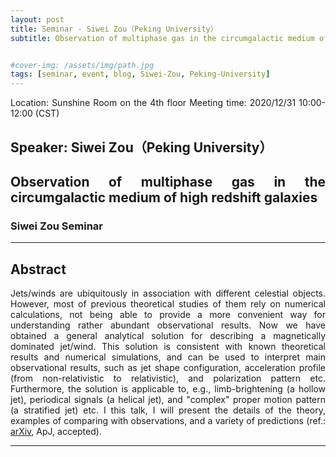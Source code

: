 ```yaml
---
layout: post
title: Seminar - Siwei Zou（Peking University）
subtitle: Observation of multiphase gas in the circumgalactic medium of high redshift galaxies


#cover-img: /assets/img/path.jpg
tags: [seminar, event, blog, Siwei-Zou, Peking-University]
---
```


<style>
body {
text-align: justify}
</style>

Location: Sunshine Room on the 4th floor
Meeting time: 2020/12/31 10:00-12:00 (CST)

## Speaker: Siwei Zou（Peking University）

## Observation of multiphase gas in the circumgalactic medium of high redshift galaxies

### Siwei Zou Seminar

______________________________

## Abstract

Jets/winds are ubiquitously in association with different celestial objects. However, most of previous theoretical studies of them rely on numerical calculations, not being able to provide a more convenient way for understanding rather abundant observational results. Now we have obtained a general analytical solution for describing a magnetically dominated jet/wind. This solution is consistent with known theoretical results and numerical simulations, and can be used to interpret main observational results, such as jet shape configuration, acceleration profile (from non-relativistic to relativistic), and polarization pattern etc. Furthermore, the solution is applicable to, e.g., limb-brightening (a hollow jet), periodical signals (a helical jet), and "complex" proper motion pattern (a stratified jet) etc. I this talk, I will present the details of the theory, examples of comparing with observations, and a variety of predictions (ref.: [arXiv](arxiv.org/abs/2010.14470), ApJ, accepted).
______________________________

